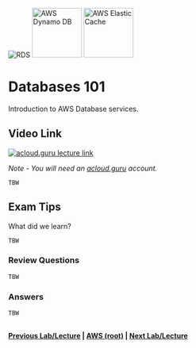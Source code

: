 ![RDS](https://i.imgur.com/ytVeZB4.png) <img src="https://i.imgur.com/hBlcmbB.png" height="100" title="AWS Dynamo DB" />  <img src="https://i.imgur.com/5F1xBGa.png" height="100" title="AWS Elastic Cache" />  

Databases 101
======

Introduction to AWS Database services.

## Video Link

[![acloud.guru lecture link](https://i.imgur.com/kWikM0v.png)](https://acloud.guru/course/aws-certified-solutions-architect-associate/learn/databases/overview/watch)

*Note - You will need an [acloud.guru](acloud.guru) account.*

    TBW


## Exam Tips

What did we learn?

    TBW


### Review Questions

    TBW


### Answers

    TBW
      
  
## 

**[Previous Lab/Lecture](../route53/route53-exam-tips.md) | [AWS (root)](../readme.adoc) | [Next Lab/Lecture](databases-101.md)**











